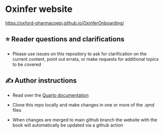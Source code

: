 # Oxinfer website

<https://oxford-pharmacoepi.github.io/OxinferOnboarding/>

## :star: Reader questions and clarifications

-   Please use issues on this repository to ask for clarification on the current content, point out errata, or make requests for additional topics to be covered

## ✍ Author instructions

-   Read over the [Quarto documentation](https://quarto.org/docs/books/)

-   Clone this repo locally and make changes in one or more of the .qmd files

-   When changes are merged to main github branch the website with the book will automatically be updated via a github action
